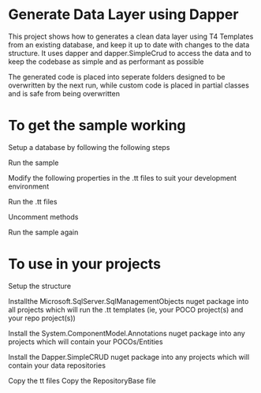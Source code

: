 # Generate Data Layer using Dapper
This project shows how to generates a clean data layer using T4 Templates from an existing database, and keep it up to date with changes to the data structure.
It uses dapper and dapper.SimpleCrud to access the data and to keep the codebase as simple and as performant as possible

The generated code is placed into seperate folders designed to be overwritten by the next run, while custom code is placed in partial classes and is safe from being overwritten

# To get the sample working
Setup a database by following the following steps

Run the sample

Modify the following properties in the .tt files to suit your development environment

Run the .tt files

Uncomment methods

Run the sample again

# To use in your projects

Setup the structure

Installthe Microsoft.SqlServer.SqlManagementObjects nuget package into all projects which will run the .tt templates (ie, your POCO project(s) and your repo project(s))

Install the System.ComponentModel.Annotations nuget package into any projects which will contain your POCOs/Entities

Install the Dapper.SimpleCRUD nuget package into any projects which will contain your data repositories

Copy the tt files
Copy the RepositoryBase file

